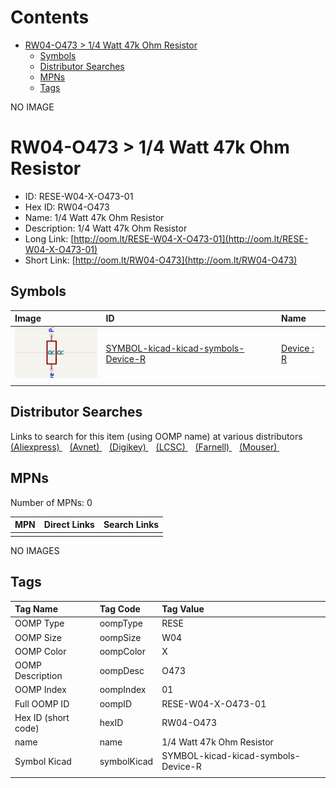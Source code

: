 



Contents
========

* [RW04-O473 > 1/4 Watt 47k Ohm Resistor](#rw04-o473--14-watt-47k-ohm-resistor)
	* [Symbols](#symbols)
	* [Distributor Searches](#distributor-searches)
	* [MPNs](#mpns)
	* [Tags](#tags)
  
NO IMAGE  
# RW04-O473 > 1/4 Watt 47k Ohm Resistor

- ID: RESE-W04-X-O473-01
- Hex ID: RW04-O473
- Name: 1/4 Watt 47k Ohm Resistor
- Description: 1/4 Watt 47k Ohm Resistor
- Long Link: [http://oom.lt/RESE-W04-X-O473-01](http://oom.lt/RESE-W04-X-O473-01)
- Short Link: [http://oom.lt/RW04-O473](http://oom.lt/RW04-O473)

## Symbols
  

|Image|ID|Name|
| :--- | :--- | :--- |
|[![](https://raw.githubusercontent.com/oomlout/oomlout_OOMP_eda_V2/main/SYMBOL/kicad/kicad-symbols/Device/R/image_140.png)](https://github.com/oomlout/oomlout_OOMP_eda_V2/tree/main/SYMBOL/kicad/kicad-symbols/Device/R/)|[SYMBOL-kicad-kicad-symbols-Device-R](https://github.com/oomlout/oomlout_OOMP_eda_V2/tree/main/SYMBOL/kicad/kicad-symbols/Device/R/)|[Device : R](https://github.com/oomlout/oomlout_OOMP_eda_V2/tree/main/SYMBOL/kicad/kicad-symbols/Device/R/)|
||||

## Distributor Searches
  
Links to search for this item (using OOMP name) at various distributors  
[(Aliexpress) ](https://www.aliexpress.com/wholesale?SearchText=11171/4+Watt+47k+Ohm+Resistor)&nbsp;&nbsp;&nbsp;[(Avnet) ](https://www.avnet.com/shop/us/search/1/4+Watt+47k+Ohm+Resistor)&nbsp;&nbsp;&nbsp;[(Digikey) ](https://www.digikey.co.uk/en/products/result?s=1/4+Watt+47k+Ohm+Resistor)&nbsp;&nbsp;&nbsp;[(LCSC) ](https://www.lcsc.com/search?q=1/4+Watt+47k+Ohm+Resistor)&nbsp;&nbsp;&nbsp;[(Farnell) ](https://uk.farnell.com/search?st=1/4+Watt+47k+Ohm+Resistor)&nbsp;&nbsp;&nbsp;[(Mouser) ](https://www.mouser.com/c/?q=1/4+Watt+47k+Ohm+Resistor)&nbsp;&nbsp;&nbsp;
## MPNs
  
Number of MPNs: 0  

|MPN|Direct Links|Search Links|
| :--- | :--- | :--- |
||||
  
NO IMAGES  
## Tags
  

|Tag Name|Tag Code|Tag Value|
| :--- | :--- | :--- |
|OOMP Type|oompType|RESE|
|OOMP Size|oompSize|W04|
|OOMP Color|oompColor|X|
|OOMP Description|oompDesc|O473|
|OOMP Index|oompIndex|01|
|Full OOMP ID|oompID|RESE-W04-X-O473-01|
|Hex ID (short code)|hexID|RW04-O473|
|name|name|1/4 Watt 47k Ohm Resistor|
|Symbol Kicad|symbolKicad|SYMBOL-kicad-kicad-symbols-Device-R|
||||
